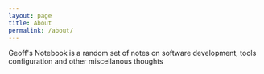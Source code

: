 ```yaml
---
layout: page
title: About
permalink: /about/
---
```

Geoff's Notebook is a random set of notes on software development, tools configuration and other miscellanous thoughts

